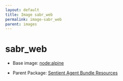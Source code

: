 ```yaml
---
layout: default
title: Image sabr_web
permalink: image-sabr_web
parent: images
---
```

# sabr_web

* Base image:  [node:alpine](image-node:alpine)

* Parent Package: [Sentient Agent Bundle Resources](package--sabr)


